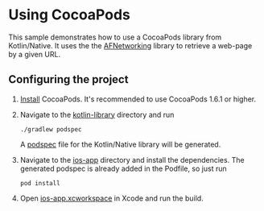 # Using CocoaPods

This sample demonstrates how to use a CocoaPods library from Kotlin/Native. It uses the the
[AFNetworking](https://cocoapods.org/pods/AFNetworking) library to retrieve a web-page by a
given URL.

## Configuring the project
1. [Install](https://guides.cocoapods.org/using/getting-started.html#installation) CocoaPods.
   It's recommended to use CocoaPods 1.6.1 or higher.

2. Navigate to the [kotlin-library](kotlin-library) directory and run
    ```
    ./gradlew podspec
    ```
   A [podspec](https://guides.cocoapods.org/syntax/podspec.html#specification) file for the
   Kotlin/Native library will be generated.

3. Navigate to the [ios-app](ios-app) directory and install the dependencies. The generated
   podspec is already added in the Podfile, so just run
    ```
    pod install
    ```

4. Open [ios-app.xcworkspace](ios-app/ios-app.xcworkspace) in Xcode and run the build.